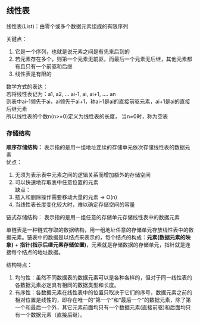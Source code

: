 ## 线性表
线性表(List)：由零个或多个数据元素组成的有限序列  

关键点：  
1. 它是一个序列，也就是说元素之间是有先来后到的   
2. 若元素存在多个，则第一个元素无前驱，而最后一个元素无后继，其他元素都有且只有一个前驱和后继  
3. 线性表是有限的  

数学方式的表达：   
若将线性表记为：a1, a2, ... ai-1, ai, ai+1, .... an   
则表中ai-1领先于ai，ai领先于ai+1，称ai-1是ai的直接前驱元素，ai+1是ai的直接后继元素  
所以线性表的个数n(n>=0)定义为线性表的长度， 当n=0时，称为空表  


### 存储结构  
**顺序存储结构：** 表示指的是用一组地址连续的存储单元依次存储线性表的数据元素    
优点：  
1. 无须为表示表中元素之间的逻辑关系而增加额外的存储空间  
2. 可以快速地存取表中任意位置的元素  
缺点： 
1. 插入和删除操作需要移动大量的元素 -> O(n)  
2. 当线性表长度变化较大时，难以确定存储空间的容量  


链式存储结构： 表示指的是用一组任意的存储单元存储线性表中的数据元素    

单链表是一种链式存取的数据结构，用一组地址任意的存储单元存放线性表中的数据元素。链表中的数据是以结点来表示的，每个结点的构成：**元素(数据元素的映象)** + **指针(指示后继元素存储位置)**，元素就是存储数据的存储单元，指针就是连接每个结点的地址数据。

结构特点：  
1. 均匀性：虽然不同数据表的数据元素可以是各种各样的，但对于同一线性表的各数据元素必定具有相同的数据类型和长度。  
2. 有序性：各数据元素在线性表中的位置只取决于它们的序号，数据元素之前的相对位置是线性的，即存在唯一的“第一个“和“最后一个”的数据元素，除了第一个和最后一个外，其它元素前面均只有一个数据元素(直接前驱)和后面均只有一个数据元素（直接后继）。   


 